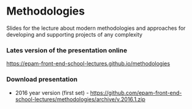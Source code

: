 # Methodologies
Slides for the lecture about modern methodologies and approaches for developing and supporting projects of any complexity

### Lates version of the presentation online

https://epam-front-end-school-lectures.github.io/methodologies

### Download presentation
- 2016 year version (first set) - https://github.com/epam-front-end-school-lectures/methodologies/archive/v.2016.1.zip
